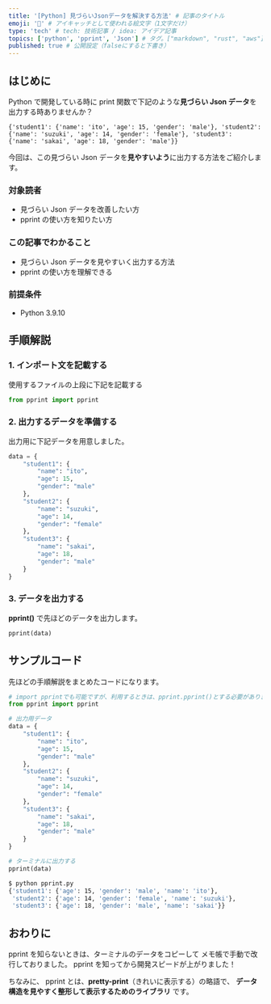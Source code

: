 ```yaml
---
title: '[Python] 見づらいJsonデータを解決する方法' # 記事のタイトル
emoji: '🐍' # アイキャッチとして使われる絵文字（1文字だけ）
type: 'tech' # tech: 技術記事 / idea: アイデア記事
topics: ['python', 'pprint', 'Json'] # タグ。["markdown", "rust", "aws"]のように指定する
published: true # 公開設定（falseにすると下書き）
---
```


## はじめに

Python で開発している時に
print 関数で下記のような**見づらい Json データ**を出力する時ありませんか？

```git
{'student1': {'name': 'ito', 'age': 15, 'gender': 'male'}, 'student2': {'name': 'suzuki', 'age': 14, 'gender': 'female'}, 'student3': {'name': 'sakai', 'age': 18, 'gender': 'male'}}
```

今回は、この見づらい Json データを**見やすいよう**に出力する方法をご紹介します。

### 対象読者

- 見づらい Json データを改善したい方
- pprint の使い方を知りたい方

### この記事でわかること

- 見づらい Json データを見やすいく出力する方法
- pprint の使い方を理解できる

### 前提条件

- Python 3.9.10

## 手順解説

### 1. インポート文を記載する

使用するファイルの上段に下記を記載する

```python
from pprint import pprint
```

### 2. 出力するデータを準備する

出力用に下記データを用意しました。

```python
data = {
    "student1": {
        "name": "ito",
        "age": 15,
        "gender": "male"
    },
    "student2": {
        "name": "suzuki",
        "age": 14,
        "gender": "female"
    },
    "student3": {
        "name": "sakai",
        "age": 18,
        "gender": "male"
    }
}
```

### 3. データを出力する

**pprint()** で先ほどのデータを出力します。

```python
pprint(data)
```

## サンプルコード

先ほどの手順解説をまとめたコードになります。

```python:pprint.py
# import pprintでも可能ですが、利用するときは、pprint.pprint()とする必要があります。
from pprint import pprint

# 出力用データ
data = {
    "student1": {
        "name": "ito",
        "age": 15,
        "gender": "male"
    },
    "student2": {
        "name": "suzuki",
        "age": 14,
        "gender": "female"
    },
    "student3": {
        "name": "sakai",
        "age": 18,
        "gender": "male"
    }
}

# ターミナルに出力する
pprint(data)
```

```bash
$ python pprint.py
{'student1': {'age': 15, 'gender': 'male', 'name': 'ito'},
 'student2': {'age': 14, 'gender': 'female', 'name': 'suzuki'},
 'student3': {'age': 18, 'gender': 'male', 'name': 'sakai'}}
```

## おわりに

pprint を知らないときは、ターミナルのデータをコピーして
メモ帳で手動で改行しておりました。
pprint を知ってから開発スピードが上がりました！

ちなみに、
pprint とは、**pretty-print**（きれいに表示する）の略語で、
**データ構造を見やすく整形して表示するためのライブラリ** です。
